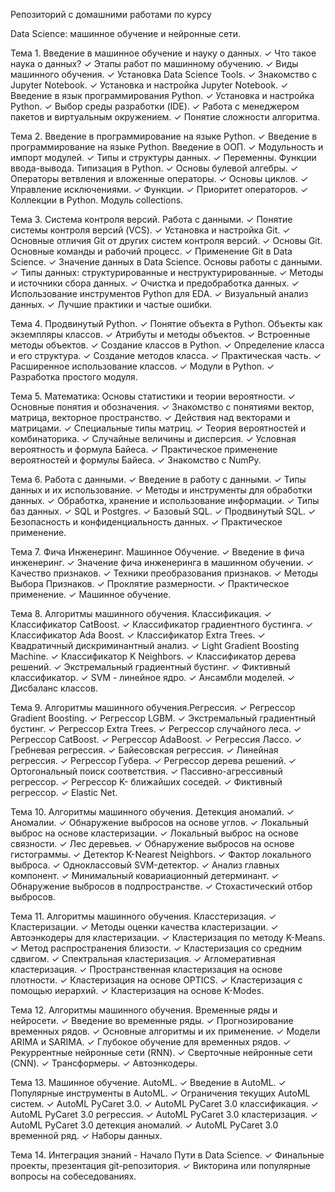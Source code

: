 Репозиторий с домашними работами по курсу 

Data Science: машинное обучение и нейронные сети.

Тема 1. Введение в машинное обучение и науку о данных.
✓ Что такое наука о данных?
✓ Этапы работ по машинному обучению.
✓ Виды машинного обучения.
✓ Установка Data Science Tools.
✓ Знакомство с Jupyter Notebook.
✓ Установка и настройка Jupyter Notebook.
✓ Введение в язык программирования Python.
✓ Установка и настройка Python.
✓ Выбор среды разработки (IDE).
✓ Работа с менеджером пакетов и виртуальным окружением.
✓ Понятие сложности алгоритма.

Тема 2. Введение в программирование на языке Python.
✓ Введение в программирование на языке Python. Введение в ООП.
✓ Модульность и импорт модулей.
✓ Типы и структуры данных.
✓ Переменны. Функции ввода-вывода. Типизация в Python.
✓ Основы булевой алгебры.
✓ Операторы ветвления и вложенные операторы.
✓ Основы циклов.
✓ Управление исключениями.
✓ Функции.
✓ Приоритет операторов.
✓ Коллекции в Python. Модуль collections.

Тема 3. Система контроля версий. Работа с данными.
✓ Понятие системы контроля версий (VCS).
✓ Установка и настройка Git.
✓ Основные отличия Git от других систем контроля версий.
✓ Основы Git. Основные команды и рабочий процесс.
✓ Применение Git в Data Science.
✓ Значение данных в Data Science. Основы работы с данными.
✓ Типы данных: структурированные и неструктурированные.
✓ Методы и источники сбора данных.
✓ Очистка и предобработка данных.
✓ Использование инструментов Python для EDA.
✓ Визуальный анализ данных.
✓ Лучшие практики и частые ошибки.

Тема 4. Продвинутый Python.
✓ Понятие объекта в Python. Объекты как экземпляры классов.
✓ Атрибуты и методы объектов.
✓ Встроенные методы объектов.
✓ Создание классов в Python.
✓ Определение класса и его структура.
✓ Создание методов класса.
✓ Практическая часть.
✓ Расширенное использование классов.
✓ Модули в Python.
✓ Разработка простого модуля.

Тема 5. Математика: Основы статистики и теории вероятности.
✓ Основные понятия и обозначения.
✓ Знакомство с понятиями вектор, матрица, векторное пространство.
✓ Действия над векторами и матрицами.
✓ Специальные типы матриц.
✓ Теория вероятностей и комбинаторика.
✓ Случайные величины и дисперсия.
✓ Условная вероятность и формула Байеса.
✓ Практическое применение вероятностей и формулы Байеса.
✓ Знакомство с NumPy.

Тема 6. Работа с данными.
✓ Введение в работу с данными.
✓ Типы данных и их использование.
✓ Методы и инструменты для обработки данных.
✓ Обработка, хранение и использование информации.
✓ Типы баз данных.
✓ SQL и Postgres.
✓ Базовый SQL.
✓ Продвинутый SQL.
✓ Безопасность и конфиденциальность данных.
✓ Практическое применение.

Тема 7. Фича Инженеринг. Машинное Обучение.
✓ Введение в фича инженеринг.
✓ Значение фича инженеринга в машинном обучении.
✓ Качество признаков.
✓ Техники преобразования признаков.
✓ Методы Выбора Признаков.
✓ Проклятие размерности.
✓ Практическое применение.
✓ Машинное обучение.

Тема 8. Алгоритмы машинного обучения. Классификация.
✓ Классификатор CatBoost.
✓ Классификатор градиентного бустинга.
✓ Классификатор Ada Boost.
✓ Классификатор Extra Trees.
✓ Квадратичный дискриминантный анализ.
✓ Light Gradient Boosting Machine.
✓ Классификатор K Neighbors.
✓ Классификатор дерева решений.
✓ Экстремальный градиентный бустинг.
✓ Фиктивный классификатор.
✓ SVM - линейное ядро.
✓ Ансамбли моделей.
✓ Дисбаланс классов.

Тема 9. Алгоритмы машинного обучения.Регрессия.
✓ Регрессор Gradient Boosting.
✓ Регрессор LGBM.
✓ Экстремальный градиентный бустинг.
✓ Регрессор Extra Trees.
✓ Регрессор случайного леса.
✓ Регрессор CatBoost.
✓ Регрессор AdaBoost.
✓ Регрессия Лассо.
✓ Гребневая регрессия.
✓ Байесовская регрессия.
✓ Линейная регрессия.
✓ Регрессор Губера.
✓ Регрессор дерева решений.
✓ Ортогональный поиск соответствия.
✓ Пассивно-агрессивный регрессор.
✓ Регрессор K- ближайших соседей.
✓ Фиктивный регрессор.
✓ Elastic Net.

Тема 10. Алгоритмы машинного обучения. Детекция аномалий.
✓ Аномалии.
✓ Обнаружение выбросов на основе углов.
✓ Локальный выброс на основе кластеризации.
✓ Локальный выброс на основе связности.
✓ Лес деревьев.
✓ Обнаружение выбросов на основе гистограммы.
✓ Детектор K-Nearest Neighbors.
✓ Фактор локального выброса.
✓ Одноклассовый SVM-детектор.
✓ Анализ главных компонент.
✓ Минимальный ковариационный детерминант.
✓ Обнаружение выбросов в подпространстве.
✓ Стохастический отбор выбросов.

Тема 11. Алгоритмы машинного обучения. Класстеризация.
✓ Кластеризации.
✓ Методы оценки качества кластеризации.
✓ Автоэнкодеры для кластеризации.
✓ Кластеризация по методу K-Means.
✓ Метод распространения близости.
✓ Кластеризация со средним сдвигом.
✓ Спектральная кластеризация.
✓ Агломеративная кластеризация.
✓ Пространственная кластеризация на основе плотности.
✓ Кластеризация на основе OPTICS.
✓ Кластеризация с помощью иерархий.
✓ Кластеризация на основе K-Modes.

Тема 12. Алгоритмы машинного обучения. Временные ряды и нейросети.
✓ Введение во временные ряды.
✓ Прогнозирование временных рядов.
✓ Основные алгоритмы и их применение.
✓ Модели ARIMA и SARIMA.
✓ Глубокое обучение для временных рядов.
✓ Рекуррентные нейронные сети (RNN).
✓ Сверточные нейронные сети (CNN).
✓ Трансформеры.
✓ Автоэнкодеры.

Тема 13. Машинное обучение. AutoML.
✓ Введение в AutoML.
✓ Популярные инструменты в AutoML.
✓ Ограничения текущих AutoML систем.
✓ AutoML PyCaret 3.0.
✓ AutoML PyCaret 3.0 классификация.
✓ AutoML PyCaret 3.0 регрессия.
✓ AutoML PyCaret 3.0 кластеризация.
✓ AutoML PyCaret 3.0 детекция аномалий.
✓ AutoML PyCaret 3.0 временной ряд.
✓ Наборы данных.

Тема 14. Интеграция знаний - Начало Пути в Data Science.
✓ Финальные проекты, презентация git-репозитория.
✓ Викторина или популярные вопросы на собеседованиях.
